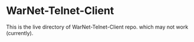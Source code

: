 # WarNet-Telnet-Client
This is the live directory of WarNet-Telnet-Client repo.
which may not work (currently).
